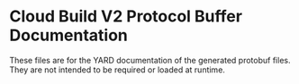 # Cloud Build V2 Protocol Buffer Documentation

These files are for the YARD documentation of the generated protobuf files.
They are not intended to be required or loaded at runtime.

